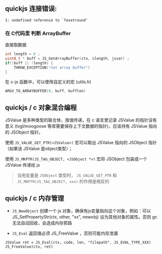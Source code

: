 

## quickjs 连接错误:
```
1: undefined reference to `fesetround'
```


### 在 C代码里 判断 ArrayBuffer

直接取数据

```c
int length = 0 ;
uint8_t * buff = JS_GetArrayBuffer(ctx, &length, jsvar) ;
if(!buff || !length) {
    THROW_EXCEPTION("not array buffer")
}
```

在 c-js 函数中，可以使用自定义的宏 (utils.h)

```c
ARGV_TO_ARRAYBUFFER(0, buff, bufflen) 
```


## quickjs / c 对象混合编程

JSValue 是多种类型的联合体，按值传递，在 c 语言里记录 JSValue 的指针没有意义 (lvgl/moogoose 等库需要保存上下文数据的指针)，应该持有 JSValue 指向的 JSObject 指针。

使用 `JS_VALUE_GET_PTR(<JSValue>)` 宏可以取出 JSValue 指向的 JSObject 指针（如果该 JSValue 是object类型）；

使用 `JS_MKPTR(JS_TAG_OBJECT, <JSObject *>)` 宏将 JSObject 包装成一个 JSValue 传递给 js

> 当用变量是 `JSObject` 类型时， `JS_VALUE_GET_PTR` 和 `JS_MKPTR(JS_TAG_OBJECT, xxx)` 的作用是相反的

##  quickjs / c 内存管理

* `JS_NewObject` 创建一个 js 对象，确保有js变量指向这个对象，例如：可以 JS_SetPropertyStr(ctx, other, "xx", newobj) 设为其他对象的属性。否则 gc 无法自动回收，会造成内存邪路

* `JS_Eval` 返回值必须 JS_FreeValue ，否则可能内存泄漏
```
JSValue ret = JS_Eval(ctx, code, len, "filepath", JS_EVAL_TYPE_XXX)
JS_FreeValue(ctx, ret)
```
